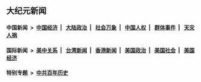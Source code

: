 ## 大纪元新闻

#### 中国新闻 &nbsp;>&nbsp; [中国经济](indexes/ncid283/README.md?12240045) &nbsp;| &nbsp; [大陆政治](indexes/ncid277/README.md?12240045) &nbsp;| &nbsp; [社会万象](indexes/ncid282/README.md?12240045) &nbsp;| &nbsp; [中国人权](indexes/ncid278/README.md?12240045) &nbsp;| &nbsp; [群体事件](indexes/ncid279/README.md?12240045) &nbsp;| &nbsp; [天灾人祸](indexes/ncid280/README.md?12240045)

#### 国际新闻 &nbsp;>&nbsp; [美中关系](indexes/nf1412576/README.md?12240045) &nbsp;| &nbsp; [台湾新闻](indexes/ncid1349361/README.md?12240045) &nbsp;| &nbsp; [香港新闻](indexes/ncid1349362/README.md?12240045) &nbsp;| &nbsp; [美国政治](indexes/ncid1078159/README.md?12240045) &nbsp;| &nbsp; [美国社会](indexes/ncid1078160/README.md?12240045) &nbsp;| &nbsp; [美国经济](indexes/ncid1078158/README.md?12240045)

#### 特别专题 &nbsp;>&nbsp; [中共百年历史](https://github.com/epoch-news/epoch-special/blob/master/README.md?12240045)  
